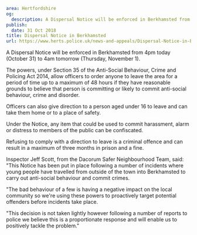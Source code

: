 ```yaml
area: Hertfordshire
og:
  description: A Dispersal Notice will be enforced in Berkhamsted from 4pm today (October 31) to 4am tomorrow (Thursday, November 1).
publish:
  date: 31 Oct 2018
title: Dispersal Notice in Berkhamsted
url: https://www.herts.police.uk/news-and-appeals/Dispersal-Notice-in-Berkhamsted-2003
```

A Dispersal Notice will be enforced in Berkhamsted from 4pm today (October 31) to 4am tomorrow (Thursday, November 1).

The powers, under Section 35 of the Anti-Social Behaviour, Crime and Policing Act 2014, allow officers to order anyone to leave the area for a period of time up to a maximum of 48 hours if they have reasonable grounds to believe that person is committing or likely to commit anti-social behaviour, crime and disorder.

Officers can also give direction to a person aged under 16 to leave and can take them home or to a place of safety.

Under the Notice, any item that could be used to commit harassment, alarm or distress to members of the public can be confiscated.

Refusing to comply with a direction to leave is a criminal offence and can result in a maximum of three months in prison and a fine.

Inspector Jeff Scott, from the Dacorum Safer Neighbourhood Team, said: "This Notice has been put in place following a number of incidents where young people have travelled from outside of the town into Berkhamsted to carry out anti-social behaviour and commit crimes.

"The bad behaviour of a few is having a negative impact on the local community so we're using these powers to proactively target potential offenders before incidents take place.

"This decision is not taken lightly however following a number of reports to police we believe this is a proportionate response and will enable us to positively tackle the problem."
